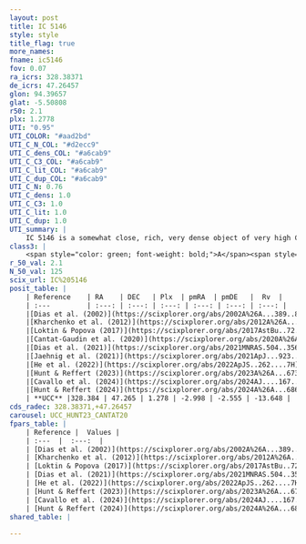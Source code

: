 ```yaml
---
layout: post
title: IC 5146
style: style
title_flag: true
more_names: 
fname: ic5146
fov: 0.07
ra_icrs: 328.38371
de_icrs: 47.26457
glon: 94.39657
glat: -5.50808
r50: 2.1
plx: 1.2778
UTI: "0.95"
UTI_COLOR: "#aad2bd"
UTI_C_N_COL: "#d2ecc9"
UTI_C_dens_COL: "#a6cab9"
UTI_C_C3_COL: "#a6cab9"
UTI_C_lit_COL: "#a6cab9"
UTI_C_dup_COL: "#a6cab9"
UTI_C_N: 0.76
UTI_C_dens: 1.0
UTI_C_C3: 1.0
UTI_C_lit: 1.0
UTI_C_dup: 1.0
UTI_summary: |
    IC 5146 is a somewhat close, rich, very dense object of very high C3 quality. It is very well-studied in the literature.
class3: |
    <span style="color: green; font-weight: bold;">A</span><span style="color: green; font-weight: bold;">A</span>
r_50_val: 2.1
N_50_val: 125
scix_url: IC%205146
posit_table: |
    | Reference    | RA    | DEC   | Plx  | pmRA  | pmDE   |  Rv  |
    | :---         | :---: | :---: | :---: | :---: | :---: | :---: |
    |[Dias et al. (2002)](https://scixplorer.org/abs/2002A%26A...389..871D) | 328.35 | 47.267 | -- | -2.9 | 0.46 | -15.04 |
    |[Kharchenko et al. (2012)](https://scixplorer.org/abs/2012A%26A...543A.156K) | 328.373 | 47.265 | -- | -1.48 | -1.86 | -- |
    |[Loktin & Popova (2017)](https://scixplorer.org/abs/2017AstBu..72..257L) | 328.35 | 47.266 | -- | -2.9 | 0.46 | -3.6 |
    |[Cantat-Gaudin et al. (2020)](https://scixplorer.org/abs/2020A%26A...640A...1C) | 328.372 | 47.246 | 1.213 | -2.91 | -2.49 | -- |
    |[Dias et al. (2021)](https://scixplorer.org/abs/2021MNRAS.504..356D) | 328.354 | 47.24 | 1.239 | -2.877 | -2.59 | -0.977 |
    |[Jaehnig et al. (2021)](https://scixplorer.org/abs/2021ApJ...923..129J) | 328.375 | 47.246 | 1.308 | -2.845 | -2.504 | -- |
    |[He et al. (2022)](https://scixplorer.org/abs/2022ApJS..262....7H) | 328.359 | 47.257 | 1.293 | -2.863 | -2.728 | -- |
    |[Hunt & Reffert (2023)](https://scixplorer.org/abs/2023A%26A...673A.114H) | 328.381 | 47.262 | 1.279 | -2.929 | -2.672 | -4.493 |
    |[Cavallo et al. (2024)](https://scixplorer.org/abs/2024AJ....167...12C) | 328.39 | 47.243 | 1.295 | -- | -- | -- |
    |[Hunt & Reffert (2024)](https://scixplorer.org/abs/2024A%26A...686A..42H) | 328.381 | 47.262 | 1.279 | -2.929 | -2.672 | -4.493 |
    | **UCC** |328.384 | 47.265 | 1.278 | -2.998 | -2.555 | -13.648 | 
cds_radec: 328.38371,+47.26457
carousel: UCC_HUNT23_CANTAT20
fpars_table: |
    | Reference |  Values |
    | :---  |  :---:  |
    | [Dias et al. (2002)](https://scixplorer.org/abs/2002A%26A...389..871D) | `E(B-V)=0.593, Dist=852.0, Age=6.0` |
    | [Kharchenko et al. (2012)](https://scixplorer.org/abs/2012A%26A...543A.156K) | `e_bv=1.145, distance=770, log_age=6.0` |
    | [Loktin & Popova (2017)](https://scixplorer.org/abs/2017AstBu..72..257L) | `E(B-V)=0.593, Dmod=9.653, logt=8.023` |
    | [Dias et al. (2021)](https://scixplorer.org/abs/2021MNRAS.504..356D) | `Av=1.696, Dist=657, logage=6.867, [Fe/H]=-0.01` |
    | [He et al. (2022)](https://scixplorer.org/abs/2022ApJS..262....7H) | `A0=2.85, logAge=6.4` |
    | [Hunt & Reffert (2023)](https://scixplorer.org/abs/2023A%26A...673A.114H) | `AV50=1.986, diffAV50=2.542, MOD50=9.34, logAge50=6.75` |
    | [Cavallo et al. (2024)](https://scixplorer.org/abs/2024AJ....167...12C) | `AV50=2.19, dMod50=10.34, logAge50=6.84, [Fe/H]50=-0.28` |
    | [Hunt & Reffert (2024)](https://scixplorer.org/abs/2024A%26A...686A..42H) | `MassJ=194.347` |
shared_table: |
    
---
```

